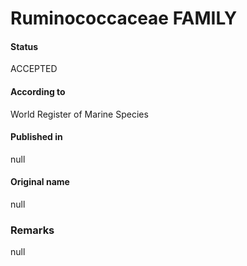 Ruminococcaceae FAMILY
=======

#### Status
ACCEPTED

#### According to
World Register of Marine Species

#### Published in
null

#### Original name
null

### Remarks
null